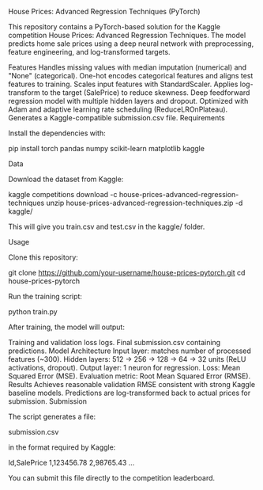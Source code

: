 House Prices: Advanced Regression Techniques (PyTorch)

This repository contains a PyTorch-based solution for the Kaggle competition House Prices: Advanced Regression Techniques.
The model predicts home sale prices using a deep neural network with preprocessing, feature engineering, and log-transformed targets.

Features
Handles missing values with median imputation (numerical) and "None" (categorical).
One-hot encodes categorical features and aligns test features to training.
Scales input features with StandardScaler.
Applies log-transform to the target (SalePrice) to reduce skewness.
Deep feedforward regression model with multiple hidden layers and dropout.
Optimized with Adam and adaptive learning rate scheduling (ReduceLROnPlateau).
Generates a Kaggle-compatible submission.csv file.
Requirements

Install the dependencies with:

pip install torch pandas numpy scikit-learn matplotlib kaggle

Data

Download the dataset from Kaggle:

kaggle competitions download -c house-prices-advanced-regression-techniques
unzip house-prices-advanced-regression-techniques.zip -d kaggle/


This will give you train.csv and test.csv in the kaggle/ folder.

Usage

Clone this repository:

git clone https://github.com/your-username/house-prices-pytorch.git
cd house-prices-pytorch


Run the training script:

python train.py


After training, the model will output:

Training and validation loss logs.
Final submission.csv containing predictions.
Model Architecture
Input layer: matches number of processed features (~300).
Hidden layers: 512 → 256 → 128 → 64 → 32 units (ReLU activations, dropout).
Output layer: 1 neuron for regression.
Loss: Mean Squared Error (MSE).
Evaluation metric: Root Mean Squared Error (RMSE).
Results
Achieves reasonable validation RMSE consistent with strong Kaggle baseline models.
Predictions are log-transformed back to actual prices for submission.
Submission

The script generates a file:

submission.csv


in the format required by Kaggle:

Id,SalePrice
1,123456.78
2,98765.43
...


You can submit this file directly to the competition leaderboard.
